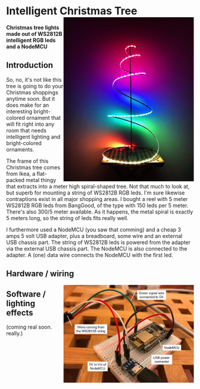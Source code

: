 # Intelligent Christmas Tree <img src="ledtree.jpg" width="350" align="right"> 
**Christmas tree lights made out of WS2812B intelligent RGB leds and a NodeMCU**

## Introduction

So, no, it's not like this tree is going to do your Christmas shoppings anytime soon. But it does make for an interesting bright-colored ornament that will fit right into any room that needs intelligent lighting and bright-colored ornaments.

The frame of this Christmas tree comes from Ikea, a flat-packed metal thingy that extracts into a meter high spiral-shaped tree. Not that much to look at, but superb for mounting a string of WS2812B RGB leds. I'm sure likewise contraptions exist in all major shopping areas. I bought a reel with 5 meter WS2812B RGB leds from BangGood, of the type with 150 leds per 5 meter. There's also 300/5 meter available. As it happens, the metal spiral is exactly 5 meters long, so the string of leds fits really well.

I furthermore used a NodeMCU (you saw that comming) and a cheap 3 amps 5 volt USB adapter, plus a breadboard, some wire and an external USB chassis part. The string of WS2812B leds is powered from the adapter via the external USB chassis part. The NodeMCU is also connected to the adapter. A (one) data wire connects the NodeMCU with the first led.

## Hardware / wiring
<img src="wiring-diagram-xmastree.jpg" width="350" align="right"> 

## Software / lighting effects
(coming real soon. really.)

